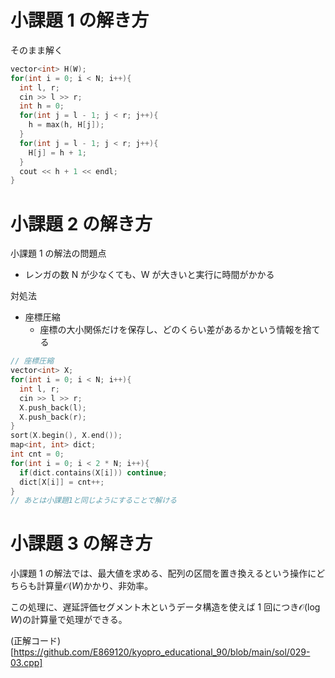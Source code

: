 # 小課題 1 の解き方

そのまま解く

```cpp
vector<int> H(W);
for(int i = 0; i < N; i++){
  int l, r;
  cin >> l >> r;
  int h = 0;
  for(int j = l - 1; j < r; j++){
    h = max(h, H[j]);
  }
  for(int j = l - 1; j < r; j++){
    H[j] = h + 1;
  }
  cout << h + 1 << endl;
}
```

# 小課題 2 の解き方

小課題 1 の解法の問題点

- レンガの数 N が少なくても、W が大きいと実行に時間がかかる

対処法

- 座標圧縮
  - 座標の大小関係だけを保存し、どのくらい差があるかという情報を捨てる

```cpp
// 座標圧縮
vector<int> X;
for(int i = 0; i < N; i++){
  int l, r;
  cin >> l >> r;
  X.push_back(l);
  X.push_back(r);
}
sort(X.begin(), X.end());
map<int, int> dict;
int cnt = 0;
for(int i = 0; i < 2 * N; i++){
  if(dict.contains(X[i])) continue;
  dict[X[i]] = cnt++;
}
// あとは小課題1と同じようにすることで解ける
```

# 小課題 3 の解き方

小課題 1 の解法では、最大値を求める、配列の区間を置き換えるという操作にどちらも計算量$\mathcal{O}(W)$かかり、非効率。

この処理に、遅延評価セグメント木というデータ構造を使えば 1 回につき$\mathcal{O}(\log W)$の計算量で処理ができる。

(正解コード)[https://github.com/E869120/kyopro_educational_90/blob/main/sol/029-03.cpp]
